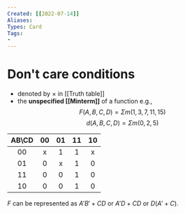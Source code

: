 ```yaml
---
Created: [[2022-07-14]]
Aliases: 
Types: Card
Tags: 
- 
---
```

# Don't care conditions
- denoted by $\times$ in [[Truth table]]
- the **unspecified [[Minterm]]** of a function
e.g., $$F(A, B, C, D)=\Sigma m(1, 3, 7, 11, 15)$$$$d(A, B, C, D)=\Sigma m(0, 2, 5)$$

| AB\CD | 00  | 01  | 11  | 10  |
|:-----:|:---:|:---:|:---:|:---:|
|  00   |  x  |  1  |  1  |  x  |
|  01   |  0  |  x  |  1  |  0  |
|  11   |  0  |  0  |  1  |  0  |
|  10   |  0  |  0  |  1  |  0  |

$F$ can be represented as $A'B'+CD$ or $A'D+CD$ or $D(A'+C)$. 